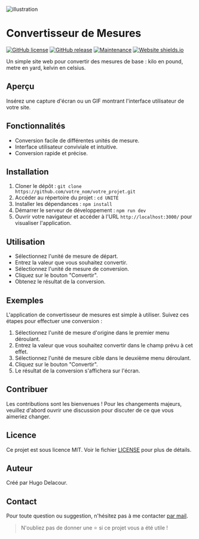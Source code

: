 ![illustration](https://github.com/M-U-C-K-A/unit-converter/assets/96072629/908fcf69-eb39-407e-a6ce-5dd63c172e16)

# Convertisseur de Mesures

[![GitHub license](https://img.shields.io/badge/license-MIT-blue.svg)](https://github.com/votre_nom/votre_projet/blob/main/LICENSE)
[![GitHub release](https://img.shields.io/github/release/votre_nom/votre_projet.svg)](https://GitHub.com/votre_nom/votre_projet/releases/)
[![Maintenance](https://img.shields.io/badge/Maintained%3F-yes-green.svg)](https://GitHub.com/votre_nom/votre_projet/graphs/commit-activity)
[![Website shields.io](https://img.shields.io/website-up-down-green-red/http/shields.io.svg)](http://shields.io/)

Un simple site web pour convertir des mesures de base : kilo en pound, metre en yard, kelvin en celsius.

## Aperçu

Insérez une capture d'écran ou un GIF montrant l'interface utilisateur de votre site.

## Fonctionnalités

- Conversion facile de différentes unités de mesure.
- Interface utilisateur conviviale et intuitive.
- Conversion rapide et précise.

## Installation

1. Cloner le dépôt : ``git clone https://github.com/votre_nom/votre_projet.git``
2. Accéder au répertoire du projet : ``cd UNITÉ``
3. Installer les dépendances : ``npm install``
4. Démarrer le serveur de développement : ``npm run dev``
5. Ouvrir votre navigateur et accéder à l'URL `http://localhost:3000/` pour visualiser l'application.

## Utilisation

- Sélectionnez l'unité de mesure de départ.
- Entrez la valeur que vous souhaitez convertir.
- Sélectionnez l'unité de mesure de conversion.
- Cliquez sur le bouton "Convertir".
- Obtenez le résultat de la conversion.

## Exemples
L'application de convertisseur de mesures est simple à utiliser. Suivez ces étapes pour effectuer une conversion :

1. Sélectionnez l'unité de mesure d'origine dans le premier menu déroulant.
2. Entrez la valeur que vous souhaitez convertir dans le champ prévu à cet effet.
3. Sélectionnez l'unité de mesure cible dans le deuxième menu déroulant.
4. Cliquez sur le bouton "Convertir".
5. Le résultat de la conversion s'affichera sur l'écran.

## Contribuer
Les contributions sont les bienvenues ! Pour les changements majeurs, veuillez d'abord ouvrir une discussion pour discuter de ce que vous aimeriez changer.

## Licence

Ce projet est sous licence MIT. Voir le fichier [LICENSE](LICENSE) pour plus de détails.


## Auteur
Créé par Hugo Delacour.

## Contact
Pour toute question ou suggestion, n'hésitez pas à me contacter [par mail](mailto:hugodelacour.pro@gmail.com).

> N'oubliez pas de donner une ⭐ si ce projet vous a été utile !
